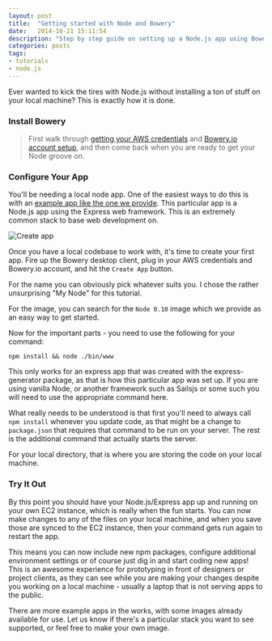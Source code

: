 ```yaml
---
layout: post
title:  "Getting started with Node and Bowery"
date:   2014-10-21 15:11:54
description: "Step by step guide on setting up a Node.js app using Bowery."
categories: posts
tags:
- tutorials
- node.js
---
```


Ever wanted to kick the tires with Node.js without installing a ton of stuff on your local machine? This is exactly how it is done.

### Install Bowery

> First walk through [getting your AWS credentials](http://docs.aws.amazon.com/general/latest/gr/getting-aws-sec-creds.html) and [Bowery.io account setup](/start/ "Click to read Getting Started"), and then come back when you are ready to get your Node groove on.

### Configure Your App

You'll be needing a local node app. One of the easiest ways to do this is with an [example app like the one we provide](https://github.com/Bowery/node-example). This particular app is a Node.js app using the Express web framework. This is an extremely common stack to base web development on.

![Create app](http://bowery-blog.s3.amazonaws.com/desktop/node/node_app_screen.png "Example Node.js/Express app configuration")

Once you have a local codebase to work with, it's time to create your first app. Fire up the Bowery desktop client, plug in your AWS credentials and Bowery.io account, and hit the `Create App` button.

For the name you can obviously pick whatever suits you. I chose the rather unsurprising "My Node" for this tutorial.

For the image, you can search for the `Node 0.10` image which we provide as an easy way to get started.

Now for the important parts - you need to use the following for your command:

```
npm install && node ./bin/www
```

This only works for an express app that was created with the express-generator package, as that is how this particular app was set up. If you are using vanilla Node, or another framework such as Sailsjs or some such you will need to use the appropriate command here.

What really needs to be understood is that first you'll need to always call `npm install` whenever you update code, as that might be a change to `package.json` that requires that command to be run on your server. The rest is the additional command that actually starts the server.

For your local directory, that is where you are storing the code on your local machine.

### Try It Out

By this point you should have your Node.js/Express app up and running on your own EC2 instance, which is really when the fun starts. You can now make changes to any of the files on your local machine, and when you save those are synced to the EC2 instance, then your command gets run again to restart the app.

This means you can now include new npm packages, configure additional environment settings or of course just dig in and start coding new apps! This is an awesome experience for prototyping in front of designers or project clients, as they can see while you are making your changes despite you working on a local machine - usually a laptop that is not serving apps to the public.

There are more example apps in the works, with some images already available for use. Let us know if there's a particular stack you want to see supported, or feel free to make your own image.
